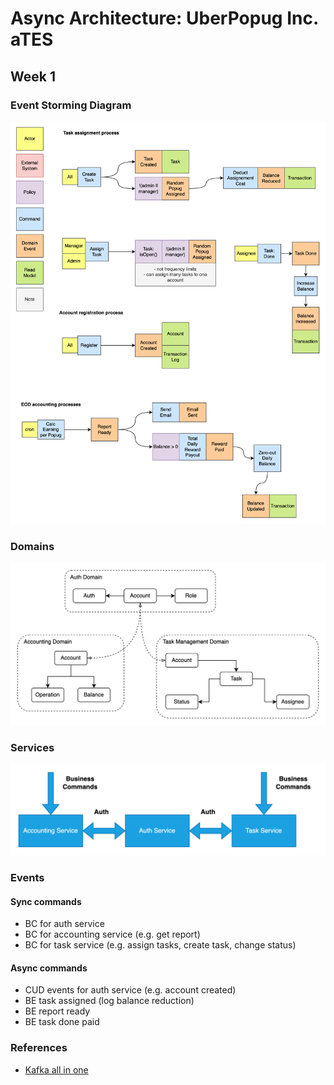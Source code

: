 # Async Architecture: UberPopug Inc. aTES

## Week 1

### Event Storming Diagram

![es](/docs/images/week-1-es.png)

### Domains

![domains](/docs/images/week-1-domains.png)

### Services

![services](/docs/images/week-1-services.png)

### Events

#### Sync commands
- BC for auth service
- BC for accounting service (e.g. get report)
- BC for task service (e.g. assign tasks, create task, change status)

#### Async commands
- CUD events for auth service (e.g. account created)
- BE task assigned (log balance reduction)
- BE report ready
- BE task done paid

### References

- [Kafka all in one](https://github.com/confluentinc/cp-all-in-one/)

